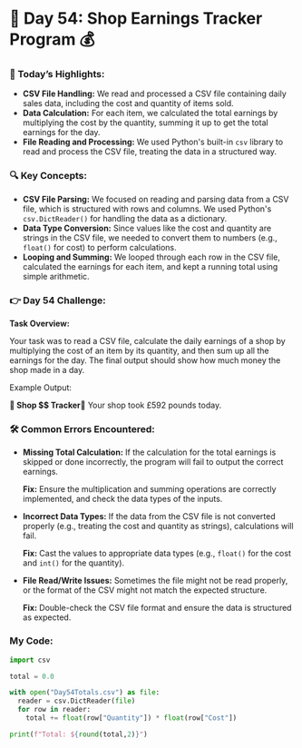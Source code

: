 # 🌟 Day 54: Shop Earnings Tracker Program 💰

### 🎊 Today’s Highlights:

* **CSV File Handling:** We read and processed a CSV file containing daily sales data, including the cost and quantity of items sold.
* **Data Calculation:** For each item, we calculated the total earnings by multiplying the cost by the quantity, summing it up to get the total earnings for the day.
* **File Reading and Processing:** We used Python's built-in ```csv``` library to read and process the CSV file, treating the data in a structured way.

### 🔍 Key Concepts:

* **CSV File Parsing:** We focused on reading and parsing data from a CSV file, which is structured with rows and columns. We used Python's ```csv.DictReader()``` for handling the data as a dictionary.
* **Data Type Conversion:** Since values like the cost and quantity are strings in the CSV file, we needed to convert them to numbers (e.g., ```float()``` for cost) to perform calculations.
* **Looping and Summing:** We looped through each row in the CSV file, calculated the earnings for each item, and kept a running total using simple arithmetic.

### 👉 Day 54 Challenge:

**Task Overview:**

Your task was to read a CSV file, calculate the daily earnings of a shop by multiplying the cost of an item by its quantity, and then sum up all the earnings for the day. The final output should show how much money the shop made in a day.

Example Output:

**🌟 Shop $$ Tracker🌟**
Your shop took £592 pounds today.

### 🛠️ Common Errors Encountered:

* **Missing Total Calculation:** If the calculation for the total earnings is skipped or done incorrectly, the program will fail to output the correct earnings.

  **Fix:** Ensure the multiplication and summing operations are correctly implemented, and check the data types of the inputs.

* **Incorrect Data Types:** If the data from the CSV file is not converted properly (e.g., treating the cost and quantity as strings), calculations will fail.

  **Fix:** Cast the values to appropriate data types (e.g., ```float()``` for the cost and ```int()``` for the quantity).

* **File Read/Write Issues:** Sometimes the file might not be read properly, or the format of the CSV might not match the expected structure.

  **Fix:** Double-check the CSV file format and ensure the data is structured as expected.

### My Code:
```python
import csv

total = 0.0

with open("Day54Totals.csv") as file:
  reader = csv.DictReader(file)
  for row in reader:
    total += float(row["Quantity"]) * float(row["Cost"])

print(f"Total: ${round(total,2)}")
